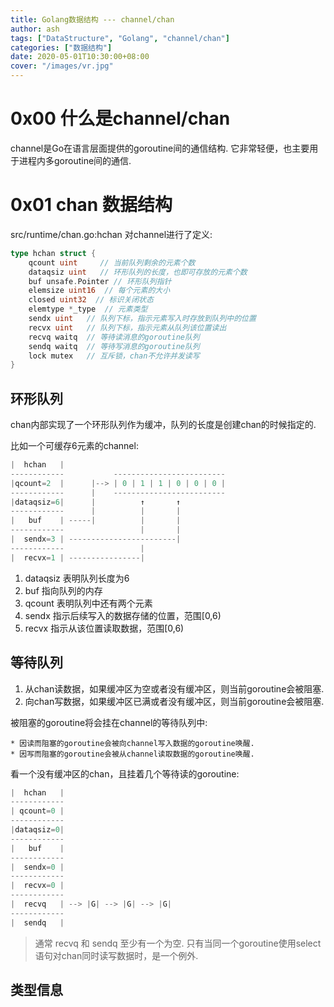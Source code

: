 ```yaml
---
title: Golang数据结构 --- channel/chan
author: ash
tags: ["DataStructure", "Golang", "channel/chan"]
categories: ["数据结构"]
date: 2020-05-01T10:30:00+08:00
cover: "/images/vr.jpg"
---
```


# 0x00 什么是channel/chan

channel是Go在语言层面提供的goroutine间的通信结构. 它非常轻便，也主要用于进程内多goroutine间的通信.

# 0x01 chan 数据结构

src/runtime/chan.go:hchan 对channel进行了定义:

```go
type hchan struct {
    qcount uint     // 当前队列剩余的元素个数
    dataqsiz uint   // 环形队列的长度，也即可存放的元素个数
    buf unsafe.Pointer // 环形队列指针
    elemsize uint16  // 每个元素的大小
    closed uint32  // 标识关闭状态
    elemtype *_type  // 元素类型
    sendx uint   // 队列下标，指示元素写入时存放到队列中的位置
    recvx uint   // 队列下标，指示元素从队列该位置读出
    recvq waitq  // 等待读消息的goroutine队列
    sendq waitq  // 等待写消息的goroutine队列
    lock mutex   // 互斥锁，chan不允许并发读写
}
```

## 环形队列

chan内部实现了一个环形队列作为缓冲，队列的长度是创建chan的时候指定的.

比如一个可缓存6元素的channel:

```s
|  hchan   |
------------           -------------------------
|qcount=2  |      |--> | 0 | 1 | 1 | 0 | 0 | 0 |
------------      |    -------------------------
|dataqsiz=6|      |          ↑       ↑
------------      |          |       |
|   buf    | -----|          |       |
------------                 |       |
|  sendx=3 | ------------------------|
------------                 |
|  recvx=1 | ----------------|
```

1. dataqsiz 表明队列长度为6
2. buf 指向队列的内存
3. qcount 表明队列中还有两个元素
4. sendx 指示后续写入的数据存储的位置，范围[0,6)
5. recvx 指示从该位置读取数据，范围[0,6)

## 等待队列

1. 从chan读数据，如果缓冲区为空或者没有缓冲区，则当前goroutine会被阻塞.
2. 向chan写数据，如果缓冲区已满或者没有缓冲区，则当前goroutine会被阻塞.

被阻塞的goroutine将会挂在channel的等待队列中:

    * 因读而阻塞的goroutine会被向channel写入数据的goroutine唤醒.
    * 因写而阻塞的goroutine会被从channel读取数据的goroutine唤醒.

看一个没有缓冲区的chan，且挂着几个等待读的goroutine:

```s
|  hchan   |
------------
| qcount=0 |
------------
|dataqsiz=0|
------------
|   buf    |
------------ 
|  sendx=0 |
------------
|  recvx=0 |
------------
|  recvq   | --> |G| --> |G| --> |G|
------------
|  sendq   |
```

> 通常 recvq 和 sendq 至少有一个为空.  只有当同一个goroutine使用select语句对chan同时读写数据时，是一个例外.

## 类型信息


